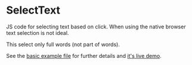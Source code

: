 # SelectText

JS code for selecting text based on click.
When using the native browser text selection is not ideal.

This select only full words (not part of words).

See the [basic example file](index.html) for further details and [it's live demo](https://vinyll.github.io/selecttext).
